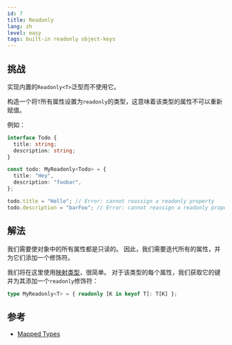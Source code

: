 ```yaml
---
id: 7
title: Readonly
lang: zh
level: easy
tags: built-in readonly object-keys
---
```


## 挑战

实现内置的`Readonly<T>`泛型而不使用它。

构造一个将`T`所有属性设置为`readonly`的类型，这意味着该类型的属性不可以重新赋值。

例如：

```ts
interface Todo {
  title: string;
  description: string;
}

const todo: MyReadonly<Todo> = {
  title: "Hey",
  description: "foobar",
};

todo.title = "Hello"; // Error: cannot reassign a readonly property
todo.description = "barFoo"; // Error: cannot reassign a readonly property
```

## 解法

我们需要使对象中的所有属性都是只读的。
因此，我们需要迭代所有的属性，并为它们添加一个修饰符。

我们将在这里使用[映射类型](https://www.typescriptlang.org/docs/handbook/2/mapped-types.html)，很简单。
对于该类型的每个属性，我们获取它的键并为其添加一个`readonly`修饰符：

```ts
type MyReadonly<T> = { readonly [K in keyof T]: T[K] };
```

## 参考

- [Mapped Types](https://www.typescriptlang.org/docs/handbook/2/mapped-types.html)
